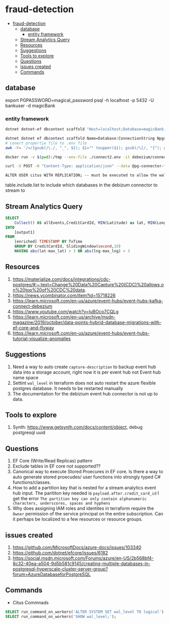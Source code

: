 # fraud-detection

- [fraud-detection](#fraud-detection)
  - [database](#database)
    - [entity framework](#entity-framework)
  - [Stream Analytics Query](#stream-analytics-query)
  - [Resources](#resources)
  - [Suggestions](#suggestions)
  - [Tools to explore](#tools-to-explore)
  - [Questions](#questions)
  - [issues created](#issues-created)
  - [Commands](#commands)

## database

export PGPASSWORD=magical_password
psql -h localhost -p 5432 -U bankuser -d magicBank

### entity framework

```bash
dotnet dotnet-ef dbcontext scaffold "Host=localhost;Database=magicBank;Username=bankuser;Password=magical_password" Npgsql.EntityFrameworkCore.PostgreSQL --output-dir Models --context-dir Models --force

dotnet dotnet ef dbcontext scaffold Name=Database:ConnectionString Npgsql.EntityFrameworkCore.PostgreSQL --output-dir Models --context-dir Models --force
# conert propertie file to .env file
awk -F= '/=/{gsub(/\./, "_", $1); $1="" toupper($1); gsub(/\[/, "{"); gsub(/\]/, "}"); gsub(/\r/, "")} 1' OFS== env.properties

docker run -v $(pwd):/tmp --env-file ./connect2.env -it debezium/connect:latest /bin/bash

curl -X POST -H "Content-Type: application/json" --data @pg-connector-fraud.json http://localhost:8083/connectors

ALTER USER citus WITH REPLICATION; -- must be executed to allow the wal2sender role
```

table.include.list to include which databases in the debizum connector to stream to

## Stream Analytics Query

```SQL
SELECT
    Collect() AS allEvents,CreditCardId, MIN(Latitude) as lat, MIN(Longtitude) AS lng,  MAX(Latitude) as max_lat, MAX(Longtitude) AS max_lng --Longtitude,Latitude,TxTime
INTO
    [output1]
FROM
    [enriched] TIMESTAMP BY TxTime
    GROUP BY CreditCardId, SlidingWindow(second,10)
    HAVING abs(lat-max_lat) > 3 OR abs(lng-max_lng) > 3


```
## Resources

1. https://materialize.com/docs/integrations/cdc-postgres/#:~:text=Change%20Data%20Capture%20(CDC)%20allows,on%20top%20of%20CDC%20data.
2. https://news.ycombinator.com/item?id=15718226
3. https://learn.microsoft.com/en-us/azure/event-hubs/event-hubs-kafka-connect-debezium
4. https://www.youtube.com/watch?v=IuBOco7CQLg
5. https://learn.microsoft.com/en-us/archive/msdn-magazine/2019/october/data-points-hybrid-database-migrations-with-ef-core-and-flyway
6. https://learn.microsoft.com/en-us/azure/event-hubs/event-hubs-tutorial-visualize-anomalies

## Suggestions

1. Need a way to auto create `capture-description` to backup event hub data into a storage account, right now it is per event hub not Event hub name space
2. Settint `wal_level` in terraform does not auto restart the azure flexible postgres database. It needs to be restarted manually
3. The documentation for the debizium event hub connector is not up to data.

## Tools to explore

1. Synth: https://www.getsynth.com/docs/content/object, debug postgresql uuid

## Questions

1. EF Core (Write/Read Replicas) pattern
2. Exclude tables in EF core not supported??
3. Canonical way to execute Stored Proecures in EF core. Is there a way to auto generate stored proecudes/ user functions into strongly typed C# functions/classes.
4. How to add a partition key that is nested for a stream analytics event hub input. The parititon key needed is `payload.after.credit_card_id` I get the error `The partition key can only contain alphanumeric characters, underscores, spaces and hyphens`
5. Why does assigning IAM roles and identites in terraform require the `Owner` permission of the service principal on the entire subscription. Can it perhaps be localized to a few resources or resource groups.

## issues created

1. https://github.com/MicrosoftDocs/azure-docs/issues/103340
2. https://github.com/dotnet/efcore/issues/6182
3. https://social.msdn.microsoft.com/Forums/azure/en-US/2b568bf4-8c32-40ea-a504-9d5b581c9145/creating-multiple-databases-in-postgresql-hyperscale-cluster-server-group?forum=AzureDatabaseforPostgreSQL


## Commands
- Citus Commnads

```SQL
SELECT run_command_on_workers('ALTER SYSTEM SET wal_level TO logical');
SELECT run_command_on_workers('SHOW wal_level;');
```